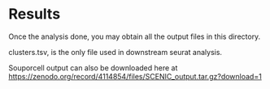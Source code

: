 # Results

Once the analysis done, you may obtain all the output files in this directory.

clusters.tsv, is the only file used in downstream seurat analysis.

Souporcell output can also be downloaded here at https://zenodo.org/record/4114854/files/SCENIC_output.tar.gz?download=1

